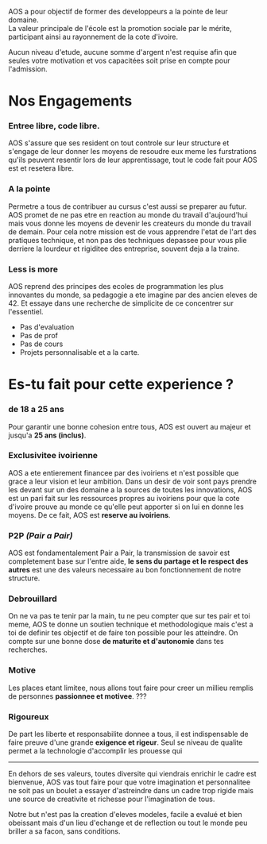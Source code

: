 AOS a pour objectif de former des developpeurs a la pointe de leur domaine.  
La valeur principale de l'école est la promotion sociale par le mérite,
participant ainsi au rayonnement de la cote d'ivoire.

Aucun niveau d'etude, aucune somme d'argent n'est requise afin que
seules votre motivation et vos capacitées soit prise en compte pour l'admission.


# Nos Engagements

### Entree libre, code libre.
AOS s'assure que ses resident on tout controle sur leur structure et
s'engage de leur donner les moyens de resoudre eux meme les furstrations qu'ils
peuvent resentir lors de leur apprentissage, tout le code fait pour AOS
est et resetera libre.

### A la pointe
Permetre a tous de contribuer au cursus c'est aussi se preparer au futur.
AOS promet de ne pas etre en reaction au monde du travail d'aujourd'hui mais
vous donne les moyens de devenir les createurs du monde du travail de demain.
Pour cela notre mission est de vous apprendre l'etat de l'art
des pratiques technique, et non pas des techniques depassee pour vous plie
derriere la lourdeur et rigiditee des entreprise, souvent deja a la traine.

### Less is more
AOS reprend des principes des ecoles de programmation les plus innovantes
du monde, sa pedagogie a ete imagine par des ancien eleves de 42.
Et essaye dans une recherche de simplicite de ce concentrer sur l'essentiel.
- Pas d'evaluation
- Pas de prof
- Pas de cours
- Projets personnalisable et a la carte.


# Es-tu fait pour cette experience ?
### de 18 a 25 ans
Pour garantir une bonne cohesion entre tous, AOS est ouvert au majeur et
jusqu'a **25 ans (inclus)**.

### Exclusivitee ivoirienne
AOS a ete entierement financee par des ivoiriens et n'est possible que grace a
leur vision et leur ambition.
Dans un desir de voir sont pays prendre les devant sur un des domaine a la
sources de toutes les innovations, AOS est un pari fait sur les ressources
propres au ivoiriens pour que la cote d'ivoire prouve au monde ce qu'elle peut
apporter si on lui en donne les moyens.
De ce fait, AOS est **reserve au ivoiriens**.

### P2P *(Pair a Pair)*
AOS est fondamentalement Pair a Pair, la transmission de savoir est completement
base sur l'entre aide, **le sens du partage et le respect des autres** est une
des valeurs necessaire au bon fonctionnement de notre structure.

### Debrouillard
On ne va pas te tenir par la main, tu ne peu compter que sur tes pair et toi meme, AOS te donne un soutien technique et methodologique mais c'est a toi
de definir tes objectif et de faire ton possible pour les atteindre.
On compte sur une bonne dose **de maturite et d'autonomie** dans tes recherches.

### Motive
Les places etant limitee, nous allons tout faire pour creer un millieu remplis
de personnes **passionnee et motivee**.
???

### Rigoureux
De part les liberte et responsabilite donnee a tous, il est indispensable de
faire preuve d'une grande **exigence et rigeur**.
Seul se niveau de qualite permet a la technologie d'accomplir les prouesse qui

------
En dehors de ses valeurs, toutes diversite qui viendrais enrichir le cadre est
bienvenue, AOS vas tout faire pour que votre imagination et personnalitee ne soit
pas un boulet a essayer d'astreindre dans un cadre trop rigide mais une
source de creativite et richesse pour l'imagination de tous.

Notre but n'est pas la creation d'eleves modeles, facile a evalué et bien
obeissant mais d'un lieu d'echange et de reflection ou tout le monde peu briller
a sa facon, sans conditions.






